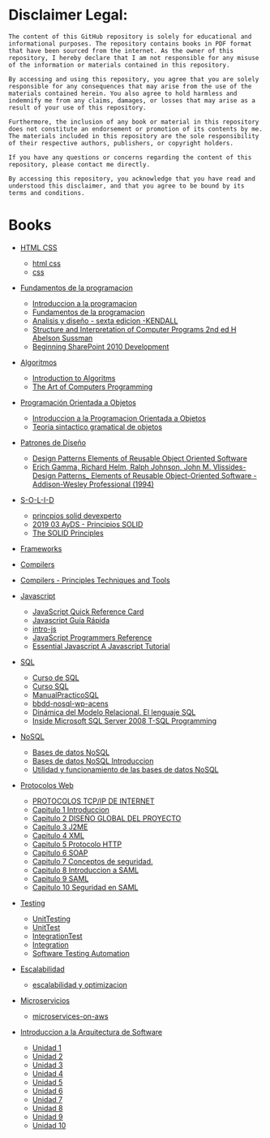 # Disclaimer Legal:

```
The content of this GitHub repository is solely for educational and informational purposes. The repository contains books in PDF format that have been sourced from the internet. As the owner of this repository, I hereby declare that I am not responsible for any misuse of the information or materials contained in this repository.

By accessing and using this repository, you agree that you are solely responsible for any consequences that may arise from the use of the materials contained herein. You also agree to hold harmless and indemnify me from any claims, damages, or losses that may arise as a result of your use of this repository.

Furthermore, the inclusion of any book or material in this repository does not constitute an endorsement or promotion of its contents by me. The materials included in this repository are the sole responsibility of their respective authors, publishers, or copyright holders.

If you have any questions or concerns regarding the content of this repository, please contact me directly.

By accessing this repository, you acknowledge that you have read and understood this disclaimer, and that you agree to be bound by its terms and conditions.
```

# Books

- [HTML CSS](https://github.com/yamilt351/nerdoteca/tree/main/html%20y%20css) 
  - [html css](https://github.com/yamilt351/nerdoteca/blob/main/html%20y%20css/html-y-css.pdf) 
  - [css](https://github.com/yamilt351/nerdoteca/blob/main/html%20y%20css/wsu-css-cheat-sheet-gdocs.pdf)
- [Fundamentos de la programacion](https://github.com/yamilt351/nerdoteca/tree/main/fundamentos%20de%20la%20programacion)

  - [Introduccion a la programacion](https://github.com/yamilt351/nerdoteca/blob/main/fundamentos%20de%20la%20programacion/IntroduccionALaProgramacion.pdf)
  - [Fundamentos de la programacion](https://github.com/yamilt351/nerdoteca/blob/main/fundamentos%20de%20la%20programacion/Fundamentos%20de%20programacion.pdf)
  - [Analisis y diseño - sexta edicion -KENDALL](https://github.com/yamilt351/nerdoteca/blob/main/fundamentos%20de%20la%20programacion/Analisis%20y%20dise%C3%B1o%20-%20sexta%20edicion%20-KENDALL.pdf)
  - [Structure and Interpretation of Computer Programs 2nd ed H Abelson Sussman](https://github.com/yamilt351/nerdoteca/blob/main/fundamentos%20de%20la%20programacion/Structure_and_Interpretation_of_Computer_Programs_2nd_ed._-_H._Abelson%2C_G._Sussman_MIT%2C1996_WW.pdf)
  - [Beginning SharePoint 2010 Development](https://github.com/yamilt351/nerdoteca/blob/main/fundamentos%20de%20la%20programacion/Beginning.SharePoint.2010.Development.pdf)

- [Algoritmos](https://github.com/yamilt351/nerdoteca/tree/main/algoritmos) 
  - [Introduction to Algoritms](https://github.com/yamilt351/nerdoteca/blob/main/algoritmos/Cormen%20-%20Introduction%20to%20Algorithms%20-%202nd%20ed.pdf) 
  - [The Art of Computers Programming](https://github.com/yamilt351/nerdoteca/blob/main/algoritmos/The%20Art%20of%20Computer%20Programming%20-%20Vol%201.pdf)

- [Programación Orientada a Objetos](https://github.com/yamilt351/nerdoteca/tree/main/POO) 
  - [Introduccion a la Programacion Orientada a Objetos](https://github.com/yamilt351/nerdoteca/blob/main/POO/Introduccion%20a%20la%20Programacion%20Orientada%20a%20Objetos.pdf)
  - [Teoria sintactico gramatical  de objetos](https://raw.githubusercontent.com/yamilt351/nerdoteca/main/POO/Teoria%20sintacticogramatical%20de%20objetos%20-%20Bahit.pdf)

- [Patrones de Diseño](https://github.com/yamilt351/nerdoteca/tree/main/patrones%20de%20dise%C3%B1o)
  - [Design Patterns Elements of Reusable Object Oriented Software](https://raw.githubusercontent.com/yamilt351/nerdoteca/main/patrones%20de%20dise%C3%B1o/Design_Patterns_-_Elements_of_Reusable_Object-Oriented_Software.pdf) 
  - [Erich Gamma, Richard Helm, Ralph Johnson, John M. Vlissides-Design Patterns\_ Elements of Reusable Object-Oriented Software -Addison-Wesley Professional (1994)](https://github.com/yamilt351/nerdoteca/blob/main/patrones%20de%20dise%C3%B1o/Erich%20Gamma%2C%20Richard%20Helm%2C%20Ralph%20Johnson%2C%20John%20M.%20Vlissides-Design%20Patterns_%20Elements%20of%20Reusable%20Object-Oriented%20Software%20-Addison-Wesley%20Professional%20(1994).pdf)

- [S-O-L-I-D](https://github.com/yamilt351/nerdoteca/tree/main/SOLID)
  - [princpios solid devexperto](https://github.com/yamilt351/nerdoteca/blob/main/SOLID/principios-solid-devexperto.pdf) 
  - [2019 03 AyDS - Principios SOLID](https://github.com/yamilt351/nerdoteca/blob/main/SOLID/2019%2003%20AyDS%20-%20Principios%20SOLID.pdf)
  - [The SOLID Principles](https://github.com/yamilt351/nerdoteca/blob/main/SOLID/The_SOLID_Principles.pdf)

- [Frameworks](#Frameworks)

- [Compilers](#Compilers) 
- [Compilers - Principles Techniques and Tools](#Compilers-Principles-Techniques-and-Tools)

- [Javascript](https://github.com/yamilt351/nerdoteca/tree/main/js) 
  - [JavaScript Quick Reference Card](https://github.com/yamilt351/nerdoteca/blob/main/js/2009%20-%20JavaScript%20Quick%20Reference%20Card%20v1.03.pdf)
  - [Javascript Guía Rápida](https://github.com/yamilt351/nerdoteca/blob/main/js/Javascript%20Gu%C3%ADa%20R%C3%A1pida.pdf) 
  - [intro-js](https://github.com/yamilt351/nerdoteca/blob/main/js/intro-js.pdf)
  - [JavaScript Programmers Reference](https://github.com/yamilt351/nerdoteca/blob/main/js/JavaScript%20Programmers%20Reference%20Wrox.pdf)
  - [Essential Javascript A Javascript Tutorial](#Essential-Javascript-A-Javascript-Tutorial)

- [SQL](https://github.com/yamilt351/nerdoteca/tree/main/sql) 
  - [Curso de SQL](https://github.com/yamilt351/nerdoteca/blob/main/sql/Curso%20de%20SQL.pdf) 
  - [Curso SQL](https://github.com/yamilt351/nerdoteca/blob/main/sql/Curso_SQL.pdf) 
  - [ManualPracticoSQL](https://github.com/yamilt351/nerdoteca/blob/main/sql/ManualPracticoSQL.pdf)
  - [bbdd-nosql-wp-acens](https://github.com/yamilt351/nerdoteca/blob/main/sql/bbdd-nosql-wp-acens.pdf)
  - [Dinámica del Modelo Relacional. El lenguaje SQL](https://github.com/yamilt351/nerdoteca/blob/main/sql/Din%C3%A1mica%20del%20Modelo%20Relacional.%0AEl%20lenguaje%20SQL.pdf)
  - [Inside Microsoft SQL Server 2008 T-SQL Programming](https://github.com/yamilt351/nerdoteca/blob/main/sql/Inside%20Microsoft%20SQL%20Server%202008%20T-SQL%20Programming.pdf)

- [NoSQL](https://github.com/yamilt351/nerdoteca/tree/main/nosql) 
  - [Bases de datos NoSQL](https://github.com/yamilt351/nerdoteca/blob/main/nosql/Bases%20de%20datos%20NoSQL-%20Caracteristicas.pdf)
  - [Bases de datos NoSQL Introduccion](https://github.com/yamilt351/nerdoteca/blob/main/nosql/Bases%20de%20datos%20NoSQL-%20Introduccion.pdf) 
  - [Utilidad y funcionamiento de las bases de datos NoSQL](https://github.com/yamilt351/nerdoteca/blob/main/nosql/Utilidad%20y%20funcionamiento%20de%20las%20bases%20de%20datos%20NoSQL.pdf)

- [Protocolos Web](https://github.com/yamilt351/nerdoteca/tree/main/protocolos%20web) 
  - [PROTOCOLOS TCP/IP DE INTERNET](https://github.com/yamilt351/nerdoteca/blob/main/protocolos%20web/sep_art51.pdf)
  - [Capitulo 1 Introduccion](https://github.com/yamilt351/nerdoteca/blob/main/protocolos%20web/01%20Capitulo%201%20Introduccion.pdf)
  - [Capitulo 2 DISEÑO GLOBAL DEL PROYECTO](https://github.com/yamilt351/nerdoteca/blob/main/protocolos%20web/02%20Capitulo%202%20Dise%C3%83%C2%B1o%20Global%20del%20Proyecto.pdf%20.pdf)
  - [Capitulo 3 J2ME](https://github.com/yamilt351/nerdoteca/blob/main/protocolos%20web/03%20Capitulo%203%20J2ME.pdf) 
  - [Capitulo 4 XML](https://github.com/yamilt351/nerdoteca/blob/main/protocolos%20web/04%20Capitulo%204%20XML.pdf)
  - [Capitulo 5 Protocolo HTTP](https://github.com/yamilt351/nerdoteca/blob/main/protocolos%20web/05%20Capitulo%205%20Protocolo%20HTTP.pdf) 
  - [Capitulo 6 SOAP](https://github.com/yamilt351/nerdoteca/blob/main/protocolos%20web/06%20Capitulo%206%20SOAP.pdf)
  - [Capitulo 7 Conceptos de seguridad.](https://github.com/yamilt351/nerdoteca/blob/main/protocolos%20web/07%20Capitulo%207%20Conceptos%20de%20seguridad.pdf) 
  - [Capitulo 8 Introduccion a SAML](https://github.com/yamilt351/nerdoteca/blob/main/protocolos%20web/08%20Capitulo%208%20Introduccion%20a%20SAML.pdf)
  - [Capitulo 9 SAML](https://github.com/yamilt351/nerdoteca/blob/main/protocolos%20web/09%20Capitulo%209%20SAML.pdf) 
  - [Capitulo 10 Seguridad en SAML](https://github.com/yamilt351/nerdoteca/blob/main/protocolos%20web/10%20Capitulo%2010%20Seguridad%20en%20SAML.pdf)

- [Testing](https://github.com/yamilt351/nerdoteca/tree/main/test)

  - [UnitTesting](https://github.com/yamilt351/nerdoteca/blob/main/test/UnitTesting.pdf)
  - [UnitTest](https://github.com/yamilt351/nerdoteca/blob/main/test/16_UnitTest.pdf)
  - [IntegrationTest](https://github.com/yamilt351/nerdoteca/blob/main/test/17_IntegrationTest.pdf)
  - [Integration](https://github.com/yamilt351/nerdoteca/blob/main/test/integration.pdf)
  - [Software Testing Automation](https://github.com/yamilt351/nerdoteca/blob/main/test/Software-Testing-Automation.pdf)

- [Escalabilidad](https://github.com/yamilt351/nerdoteca/tree/main/escalabilidad)
  - [escalabilidad y optimizacion](https://github.com/yamilt351/nerdoteca/blob/main/escalabilidad/escalabilidad%20y%20optimizacion.pdf)

- [Microservicios](#Microservicios)
  - [microservices-on-aws](#microservices-on-aws)

- [Introduccion a la Arquitectura de Software](#Introduccion-a-la-Arquitectura-de-Software) 
  - [Unidad 1](#Unidad-1) 
  - [Unidad 2](#Unidad-2) 
  - [Unidad 3](#Unidad-3) 
  - [Unidad 4](#Unidad-4) 
  - [Unidad 5](#Unidad-5) 
  - [Unidad 6](#Unidad-6) 
  - [Unidad 7](#Unidad-7)
  - [Unidad 8](#Unidad-8) 
  - [Unidad 9](#Unidad-9)
  - [Unidad 10](#Unidad-10)
